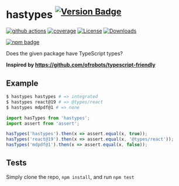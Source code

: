 # hastypes <sup>[![Version Badge][npm-version-svg]][package-url]</sup>

[![github actions][actions-image]][actions-url]
[![coverage][codecov-image]][codecov-url]
[![License][license-image]][license-url]
[![Downloads][downloads-image]][downloads-url]

[![npm badge][npm-badge-png]][package-url]

Does the given package have TypeScript types?

**Inspired by https://github.com/ofrobots/typescript-friendly**

## Example

```sh
$ hastypes hastypes # => integrated
$ hastypes react@19 # => @types/react
$ hastypes mdpdf@1 # => none
```

```mjs
import hasTypes from 'hastypes';
import assert from 'assert';

hasTypes('hastypes').then(x => assert.equal(x, true));
hasTypes('react@19').then(x => assert.equal(x, '@types/react'));
hasTypes('mdpdf@1').then(x => assert.equal(x, false));
```

## Tests
Simply clone the repo, `npm install`, and run `npm test`

[package-url]: https://npmjs.org/package/hastypes
[npm-version-svg]: https://versionbadg.es/elliotblackburn/has-types.svg
[deps-svg]: https://david-dm.org/elliotblackburn/has-types.svg
[deps-url]: https://david-dm.org/elliotblackburn/has-types
[dev-deps-svg]: https://david-dm.org/elliotblackburn/has-types/dev-status.svg
[dev-deps-url]: https://david-dm.org/elliotblackburn/has-types#info=devDependencies
[npm-badge-png]: https://nodei.co/npm/hastypes.png?downloads=true&stars=true
[license-image]: https://img.shields.io/npm/l/hastypes.svg
[license-url]: LICENSE
[downloads-image]: https://img.shields.io/npm/dm/hastypes.svg
[downloads-url]: https://npm-stat.com/charts.html?package=hastypes
[codecov-image]: https://codecov.io/gh/elliotblackburn/has-types/branch/main/graphs/badge.svg
[codecov-url]: https://app.codecov.io/gh/elliotblackburn/has-types/
[actions-image]: https://img.shields.io/endpoint?url=https://github-actions-badge-u3jn4tfpocch.runkit.sh/elliotblackburn/has-types
[actions-url]: https://github.com/elliotblackburn/has-types/actions
